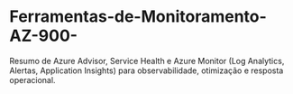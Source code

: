 # Ferramentas-de-Monitoramento-AZ-900-
Resumo de Azure Advisor, Service Health e Azure Monitor (Log Analytics, Alertas, Application Insights) para observabilidade, otimização e resposta operacional.
